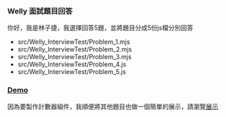 ### Welly 面試題目回答
你好，我是林子捷，我選擇回答5題，並將題目分成5份js檔分別回答
- src/Welly_InterviewTest/Problem_1.mjs
- src/Welly_InterviewTest/Problem_2.mjs
- src/Welly_InterviewTest/Problem_3.mjs
- src/Welly_InterviewTest/Problem_4.js
- src/Welly_InterviewTest/Problem_5.js

### [Demo](https://zijson.github.io/Welly-interview-test/)
因為要製作計數器組件，我順便將其他題目也做一個簡單的展示，請瀏覽[展示](https://zijson.github.io/Welly-interview-test/)
  
